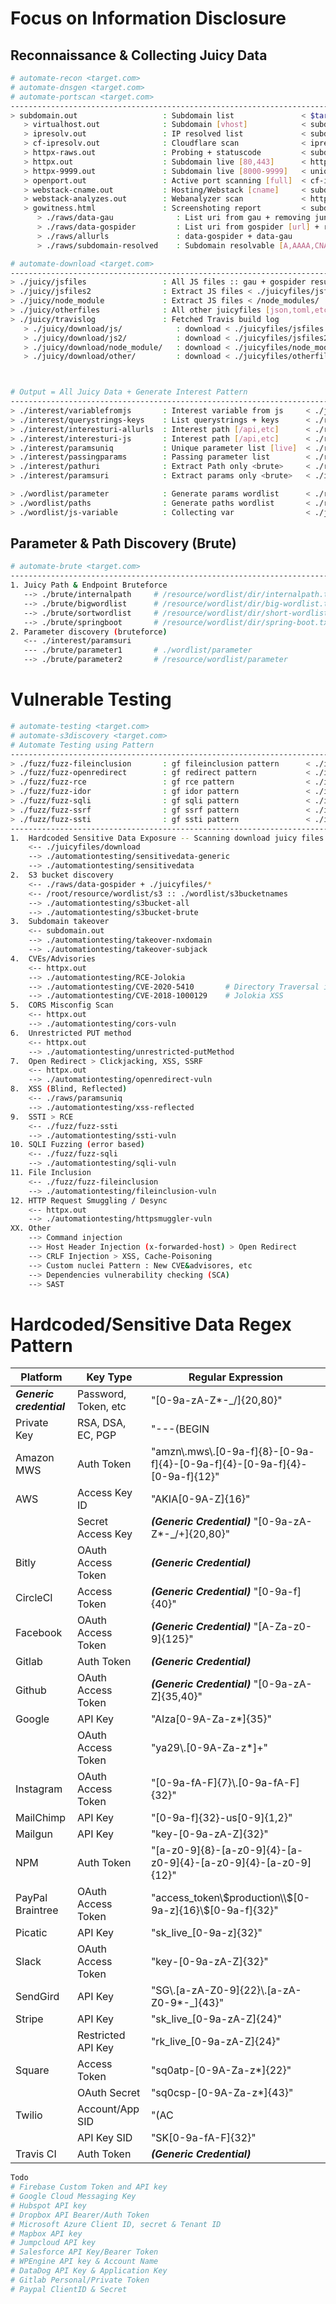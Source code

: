 # Focus on Information Disclosure
## Reconnaissance & Collecting Juicy Data 
```bash
# automate-recon <target.com>
# automate-dnsgen <target.com>
# automate-portscan <target.com>
------------------------------------------------------------------------------------------------
> subdomain.out                   : Subdomain list               < $target
   > virtualhost.out              : Subdomain [vhost]            < subdomain.out 
   > ipresolv.out                 : IP resolved list             < subdomain.out
   > cf-ipresolv.out              : Cloudflare scan              < ipresolv.out 
   > httpx-raws.out               : Probing + statuscode         < subdomain.out 
   > httpx.out                    : Subdomain live [80,443]      < httpx-raws.out 
   > httpx-9999.out               : Subdomain live [8000-9999]   < unique httpx.out::subdomain.out
   > openport.out                 : Active port scanning [full]  < cf-ipresolv.out
   > webstack-cname.out           : Hosting/Webstack [cname]     < subdomain.out   
   > webstack-analyzes.out        : Webanalyzer scan             < httpx.out
   > gowitness.html               : Screenshoting report         < subdomain.out 
      > ./raws/data-gau              : List uri from gau + removing junk uri
      > ./raws/data-gospider         : List uri from gospider [url] + removing junk uri 
      > ./raws/allurls               : data-gospider + data-gau
      > ./raws/subdomain-resolved    : Subdomain resolvable [A,AAAA,CNAME]

# automate-download <target.com>
------------------------------------------------------------------------------------------------
> ./juicy/jsfiles                 : All JS files :: gau + gospider result
> ./juicy/jsfiles2                : Extract JS files < ./juicyfiles/jsfile + otherjuicyfile 
> ./juicy/node_module             : Extract JS files < /node_modules/
> ./juicy/otherfiles              : All other juicyfiles [json,toml,etc] :: gau + gospider
> ./juicy/travislog               : Fetched Travis build log
   > ./juicy/download/js/            : download < ./juicyfiles/jsfiles     --force-dir + minify
   > ./juicy/download/js2/           : download < ./juicyfiles/jsfiles2    --force-dir + minify
   > ./juicy/download/node_module/   : download < ./juicyfiles/node_module --force-dir + minify
   > ./juicy/download/other/         : download < ./juicyfiles/otherfiles  --force-dir



# Output = All Juicy Data + Generate Interest Pattern
------------------------------------------------------------------------------------------------
> ./interest/variablefromjs       : Interest variable from js     < ./juicyfiles/download/js*
> ./interest/querystrings-keys    : List querystrings + keys      < ./raws/allurls
> ./interest/interesturi-allurls  : Interest path [/api,etc]      < ./raws/allurls
> ./interest/interesturi-js       : Interest path [/api,etc]      < ./raws/data-gospider 
> ./interest/paramsuniq           : Unique parameter list [live]  < ./raws/allurls
> ./interest/passingparams        : Passing parameter list        < ./raws/allurls
> ./interest/pathuri              : Extract Path only <brute>     < ./raws/allurls
> ./interest/paramsuri            : Extract params only <brute>   < ./interest/paramsuniq

> ./wordlist/parameter            : Generate params wordlist      < ./raws/allurls
> ./wordlist/paths                : Generate paths wordlist       < ./raws/allurls * js
> ./wordlist/js-variable          : Collecting var                < ./juicyfiles/download/js*
```


## Parameter & Path Discovery (Brute)
```bash
# automate-brute <target.com>
------------------------------------------------------------------------------------------------
1. Juicy Path & Endpoint Bruteforce
   --> ./brute/internalpath     # /resource/wordlist/dir/internalpath.txt   <-- virtualhost.out
   --> ./brute/bigwordlist      # /resource/wordlist/dir/big-wordlist.txt   <-- ./interest/pathuri
   --> ./brute/sortwordlist     # /resource/wordlist/dir/short-wordlist.txt <-- ./interest/pathuri
   --> ./brute/springboot       # /resource/wordlist/dir/spring-boot.txt    <-- ./interest/pathuri
2. Parameter discovery (bruteforce)
   <-- ./interest/paramsuri
   --- ./brute/parameter1       # ./wordlist/parameter 
   --> ./brute/parameter2       # /resource/wordlist/parameter 
```


# Vulnerable Testing
```bash
# automate-testing <target.com>
# automate-s3discovery <target.com>
# Automate Testing using Pattern
------------------------------------------------------------------------------------------------
> ./fuzz/fuzz-fileinclusion       : gf fileinclusion pattern      < ./interest/paramsuniq
> ./fuzz/fuzz-openredirect        : gf redirect pattern           < ./interest/paramsuniq
> ./fuzz/fuzz-rce                 : gf rce pattern                < ./interest/paramsuniq
> ./fuzz/fuzz-idor                : gf idor pattern               < ./interest/paramsuniq
> ./fuzz/fuzz-sqli                : gf sqli pattern               < ./interest/paramsuniq
> ./fuzz/fuzz-ssrf                : gf ssrf pattern               < ./interest/paramsuniq
> ./fuzz/fuzz-ssti                : gf ssti pattern               < ./interest/paramsuniq
------------------------------------------------------------------------------------------------
1.  Hardcoded Sensitive Data Exposure -- Scanning download juicy files 
    <-- ./juicyfiles/download
    --> ./automationtesting/sensitivedata-generic
    --> ./automationtesting/sensitivedata
2.  S3 bucket discovery
    <-- ./raws/data-gospider + ./juicyfiles/*
    <-- /root/resource/wordlist/s3 :: ./wordlist/s3bucketnames
    --> ./automationtesting/s3bucket-all
    --> ./automationtesting/s3bucket-brute 
3.  Subdomain takeover
    <-- subdomain.out
    --> ./automationtesting/takeover-nxdomain
    --> ./automationtesting/takeover-subjack
4.  CVEs/Advisories
    <-- httpx.out
    --> ./automationtesting/RCE-Jolokia
    --> ./automationtesting/CVE-2020-5410       # Directory Traversal in Spring Cloud Config Server
    --> ./automationtesting/CVE-2018-1000129    # Jolokia XSS
5.  CORS Misconfig Scan 
    <-- httpx.out
    --> ./automationtesting/cors-vuln
6.  Unrestricted PUT method 
    <-- httpx.out
    --> ./automationtesting/unrestricted-putMethod
7.  Open Redirect > Clickjacking, XSS, SSRF
    <-- httpx.out
    --> ./automationtesting/openredirect-vuln
8.  XSS (Blind, Reflected)
    <-- ./raws/paramsuniq
    --> ./automationtesting/xss-reflected
9.  SSTI > RCE 
    <-- ./fuzz/fuzz-ssti
    --> ./automationtesting/ssti-vuln
10. SQLI Fuzzing (error based)
    <-- ./fuzz/fuzz-sqli
    --> ./automationtesting/sqli-vuln
11. File Inclusion
    <-- ./fuzz/fuzz-fileinclusion
    --> ./automationtesting/fileinclusion-vuln
12. HTTP Request Smuggling / Desync
    <-- httpx.out
    --> ./automationtesting/httpsmuggler-vuln
XX. Other 
    --> Command injection
    --> Host Header Injection (x-forwarded-host) > Open Redirect
    --> CRLF Injection > XSS, Cache-Poisoning
    --> Custom nuclei Pattern : New CVE&advisores, etc
    --> Dependencies vulnerability checking (SCA)
    --> SAST
```



# Hardcoded/Sensitive Data Regex Pattern
| Platform              | Key Type              | Regular Expression                                                           |
|-----------------------|--------------------   |----------------------------------------------------------------------------  |
| ***Generic credential***    | Password, Token, etc  | "[0-9a-zA-Z*-_/]{20,80}"                                               |
| Private Key           | RSA, DSA, EC, PGP     | "---(BEGIN|END)"                                                             |
| Amazon MWS            | Auth Token            | "amzn\\.mws\\.[0-9a-f]{8}-[0-9a-f]{4}-[0-9a-f]{4}-[0-9a-f]{4}-[0-9a-f]{12}"  |
| AWS                   | Access Key ID         | "AKIA[0-9A-Z]{16}"                                                           |
|                       | Secret Access Key     | ***(Generic Credential)*** "[0-9a-zA-Z*-_/+]{20,80}"                         |
| Bitly                 | OAuth Access Token    | ***(Generic Credential)***                                                   |
| CircleCI              | Access Token          | ***(Generic Credential)*** "[0-9a-f]{40}"                                    |
| Facebook              | OAuth Access Token    | ***(Generic Credential)*** "[A-Za-z0-9]{125}"                                |
| Gitlab                | Auth Token            | ***(Generic Credential)***                                                   |
| Github                | OAuth Access Token    | ***(Generic Credential)*** "[0-9a-zA-Z]{35,40}"                              |
| Google                | API Key               | "AIza[0-9A-Za-z*]{35}"                                                       |
|                       | OAuth Access Token    | "ya29\\.[0-9A-Za-z*]+"                                                       |
| Instagram             | OAuth Access Token    | "[0-9a-fA-F]{7}\\.[0-9a-fA-F]{32}"                                           |
| MailChimp             | API Key               | "[0-9a-f]{32}-us[0-9]{1,2}"                                                  |
| Mailgun               | API Key               | "key-[0-9a-zA-Z]{32}"                                                        |
| NPM                   | Auth Token            | "[a-z0-9]{8}-[a-z0-9]{4}-[a-z0-9]{4}-[a-z0-9]{4}-[a-z0-9]{12}"               |
| PayPal Braintree      | OAuth Access Token    | "access_token\\$production\\$[0-9a-z]{16}\\$[0-9a-f]{32}"                    |
| Picatic               | API Key               | "sk_live_[0-9a-z]{32}"                                                       |
| Slack                 | OAuth Access Token    | "key-[0-9a-zA-Z]{32}"                                                        |
| SendGird              | API Key               | "SG\\.[a-zA-Z0-9]{22}\\.[a-zA-Z0-9*-_]{43}"                                  |
| Stripe                | API Key               | "sk_live_[0-9a-zA-Z]{24}"                                                    |
|                       | Restricted API Key    | "rk_live_[0-9a-zA-Z]{24}"                                                    |
| Square                | Access Token          | "sq0atp-[0-9A-Za-z*]{22}"                                                    |
|                       | OAuth Secret          | "sq0csp-[0-9A-Za-z*]{43}"                                                    |
| Twilio                | Account/App SID       | "(AC|AP)[a-zA-Z0-9]{32}"                                                     |
|                       | API Key SID           | "SK[0-9a-fA-F]{32}"                                                          |
| Travis CI             | Auth Token            | ***(Generic Credential)***                                                   |



```bash
Todo
# Firebase Custom Token and API key
# Google Cloud Messaging Key
# Hubspot API key
# Dropbox API Bearer/Auth Token
# Microsoft Azure Client ID, secret & Tenant ID
# Mapbox API key 
# Jumpcloud API key
# Salesforce API Key/Bearer Token 
# WPEngine API key & Account Name
# DataDog API Key & Application Key
# Gitlab Personal/Private Token
# Paypal ClientID & Secret
```
